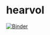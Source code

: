 # hearvol
[![Binder](https://mybinder.org/badge_logo.svg)](https://mybinder.org/v2/gh/AppTrain/hearvol/master)

